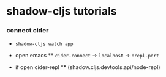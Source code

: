 shadow-cljs tutorials
==

### connect cider
* ```shadow-cljs watch app```

* open emacs
** ```cider-connect``` -> ```localhost``` -> ```nrepl-port```

* if open cider-repl
** (shadow.cljs.devtools.api/node-repl)
